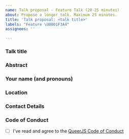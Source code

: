 ```yaml
---
name: Talk proposal - Feature Talk (20-25 minutes)
about: Propose a longer talk. Maximum 25 minutes.
title: 'Talk proposal: <talk title>'
labels: "Feature \U0001F3A4"
assignees: ''

---
```


### Talk title

### Abstract 

<!-- A short description of what the talk will be about. -->

### Your name (and pronouns)

### Location

<!-- Please mention both where you're based and where you'd like to speak. If you need travel assistance, let us know here or ping one of the organizers on Discord. -->

### Contact Details

<!-- We'll mostly use this issue for communication. But it might help to leave your Twitter, Github or e-mail. Let us know if we should a link to your Twitter account or website on our page. -->

### Code of Conduct

<!-- We expect all of our speakers to uphold our Code of Conduct, so please take a minute to read through it. -->

- [ ] I've read and agree to the [QueerJS Code of Conduct](https://queerjs.com/code-of-conduct)
